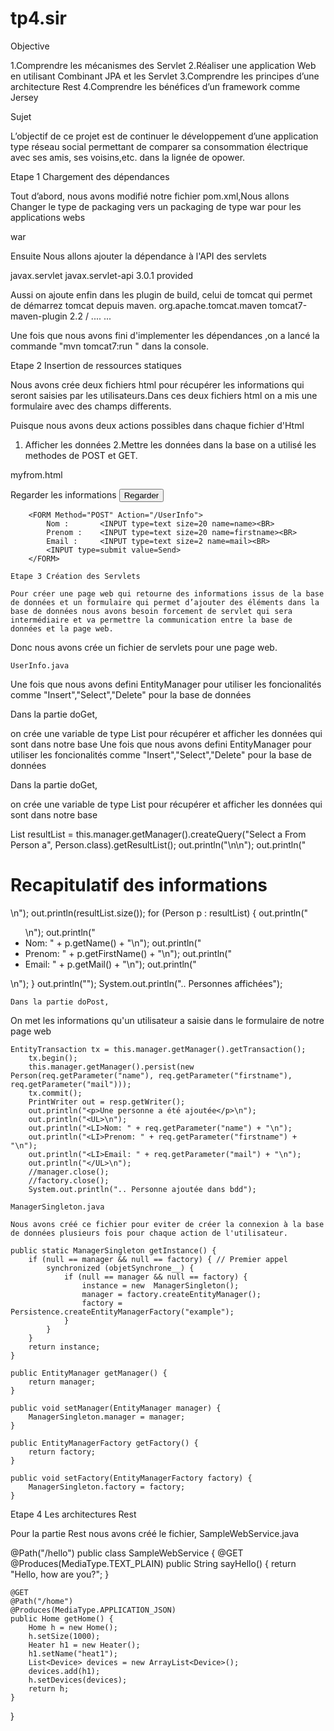# tp4.sir

Objective

1.Comprendre les mécanismes des Servlet
2.Réaliser une application Web en utilisant Combinant JPA et les Servlet
3.Comprendre les principes d’une architecture Rest
4.Comprendre les bénéfices d’un framework comme Jersey

Sujet

L’objectif de ce projet est de continuer le développement d’une application type réseau social permettant de comparer sa consommation électrique avec ses amis, ses voisins,etc. dans la lignée de opower.

Etape 1 Chargement des dépendances

Tout d’abord, nous avons modifié notre fichier pom.xml,Nous allons Changer le type de packaging vers un packaging de type war pour les applications webs

<packaging>war</packaging>

Ensuite Nous allons ajouter la dépendance à l'API des servlets

<dependency>
	<groupId>javax.servlet</groupId>
	<artifactId>javax.servlet-api</artifactId>
	<version>3.0.1</version>
	<scope>provided</scope>
</dependency>

Aussi on ajoute enfin dans les plugin de build, celui de tomcat qui permet de démarrez tomcat depuis maven.
<build>
		<plugins>
			<!-- * Start of user code for plugins -->
			<plugin>
				<groupId>org.apache.tomcat.maven</groupId>
				<artifactId>tomcat7-maven-plugin</artifactId>
				<version>2.2</version>
				<configuration>
					<path>/</path>
				</configuration>
			</plugin>
			....
		...
	</build>
  
  Une fois que nous avons fini d'implementer les dépendances ,on a lancé la commande "mvn tomcat7:run " dans la console.
  
  Etape 2 Insertion de ressources statiques
  
  Nous avons crée deux fichiers html pour récupérer les informations qui seront saisies par les utilisateurs.Dans ces deux fichiers html on a mis une formulaire avec des champs differents.

Puisque nous avons deux actions possibles dans chaque fichier d'Html
  
  1. Afficher les données
  2.Mettre les données dans la base on a utilisé les methodes de POST et GET.
  
  myfrom.html
  
  <FORM Method="GET" Action="/UserInfo">
			Regarder les informations
			<INPUT type=submit value=Regarder>
		</FORM>
		
		<FORM Method="POST" Action="/UserInfo">
			Nom : 		<INPUT type=text size=20 name=name><BR>
			Prenom : 	<INPUT type=text size=20 name=firstname><BR>
			Email : 	<INPUT type=text size=2 name=mail><BR>
			<INPUT type=submit value=Send>
		</FORM>
    
    Etape 3 Création des Servlets
    
    Pour créer une page web qui retourne des informations issus de la base de données et un formulaire qui permet d’ajouter des éléments dans la base de données nous avons besoin forcement de servlet qui sera intermédiaire et va permettre la communication entre la base de données et la page web.

Donc nous avons crée  un fichier de servlets pour une page web.
    
    UserInfo.java

Une fois que nous avons defini EntityManager pour utiliser les foncionalités comme "Insert","Select","Delete" pour la base de données

Dans la partie doGet,

on crée une variable de type List pour récupérer et afficher les données qui sont dans notre base
Une fois que nous avons defini EntityManager pour utiliser les foncionalités comme "Insert","Select","Delete" pour la base de données

Dans la partie doGet,

on crée une variable de type List pour récupérer et afficher les données qui sont dans notre base

List<Person> resultList = this.manager.getManager().createQuery("Select a From Person a", Person.class).getResultList();
		out.println("<HTML>\n<BODY>\n");
		out.println("<H1>Recapitulatif des informations</H1>\n");
		out.println(resultList.size());
		for (Person p : resultList) {
			out.println("<UL>\n");
			out.println("<LI>Nom: " + p.getName() + "\n");
			out.println("<LI>Prenom: " + p.getFirstName() + "\n");
			out.println("<LI>Email: " + p.getMail() + "\n");
			out.println("</UL>\n");
		}
		out.println("</BODY></HTML>");
		System.out.println(".. Personnes affichées");
    
    Dans la partie doPost,

On met les informations qu'un utilisateur a saisie dans le formulaire de notre page web 
    
    EntityTransaction tx = this.manager.getManager().getTransaction();
		tx.begin();
		this.manager.getManager().persist(new Person(req.getParameter("name"), req.getParameter("firstname"), req.getParameter("mail")));
		tx.commit();
		PrintWriter out = resp.getWriter();
		out.println("<p>Une personne a été ajoutée</p>\n");
		out.println("<UL>\n");
		out.println("<LI>Nom: " + req.getParameter("name") + "\n");
		out.println("<LI>Prenom: " + req.getParameter("firstname") + "\n");
		out.println("<LI>Email: " + req.getParameter("mail") + "\n");
		out.println("</UL>\n");
		//manager.close();
		//factory.close();
		System.out.println(".. Personne ajoutée dans bdd");
    
    ManagerSingleton.java
    
    Nous avons créé ce fichier pour eviter de créer la connexion à la base de données plusieurs fois pour chaque action de l'utilisateur.
    
    public static ManagerSingleton getInstance() {
		if (null == manager && null == factory) { // Premier appel
			synchronized (objetSynchrone__) {
				if (null == manager && null == factory) {
					instance = new  ManagerSingleton();
					manager = factory.createEntityManager();
					factory = Persistence.createEntityManagerFactory("example");
				}
			}
		}
		return instance;
	}
	
	public EntityManager getManager() {
		return manager;
	}

	public void setManager(EntityManager manager) {
		ManagerSingleton.manager = manager;
	}

	public EntityManagerFactory getFactory() {
		return factory;
	}

	public void setFactory(EntityManagerFactory factory) {
		ManagerSingleton.factory = factory;
	}
  
  Etape 4 Les architectures Rest
  
  Pour la partie Rest nous avons créé le fichier, SampleWebService.java

@Path("/hello")
public class SampleWebService {
	@GET
	@Produces(MediaType.TEXT_PLAIN)
	public String sayHello() {
		return "Hello, how are you?";
	}

	@GET
	@Path("/home")
	@Produces(MediaType.APPLICATION_JSON)
	public Home getHome() {
		Home h = new Home();
		h.setSize(1000);
		Heater h1 = new Heater();
		h1.setName("heat1");
		List<Device> devices = new ArrayList<Device>();
		devices.add(h1);
		h.setDevices(devices);
		return h;
	}
}
  
    

    
    
  
  
